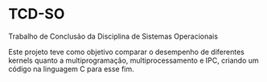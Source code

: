 # TCD-SO
Trabalho de Conclusão da Disciplina de Sistemas Operacionais

Este projeto teve como objetivo comparar o desempenho de diferentes kernels quanto a multiprogramação, multiprocessamento e IPC, criando um código na linguagem C para esse fim.
